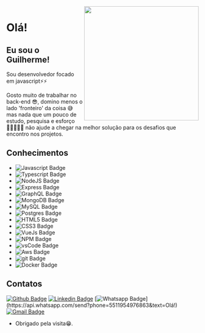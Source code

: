 <img align="right" width="300" height="300" src="https://upload.wikimedia.org/wikipedia/commons/thumb/9/99/Unofficial_JavaScript_logo_2.svg/480px-Unofficial_JavaScript_logo_2.svg.png">
 
# Olá!
 
## Eu sou o Guilherme!
 
Sou desenvolvedor focado em javascript⚡⚡

Gosto muito de trabalhar no back-end 😎, domino menos o lado 'fronteiro' da coisa 😅 mas nada que um pouco de estudo, pesquisa e esforço 💪🏻👨🏻‍💻 não ajude a chegar na melhor solução para os desafios que encontro nos projetos.

## Conhecimentos

- ![Javascript Badge](https://img.shields.io/badge/JavaScript-323330?style=for-the-badge&logo=javascript&logoColor=F7DF1E)
- ![Typescript Badge](https://img.shields.io/badge/TypeScript-007ACC?style=for-the-badge&logo=typescript&logoColor=white)
- ![NodeJS Badge](https://img.shields.io/badge/Node.js-43853D?style=for-the-badge&logo=node.js&logoColor=white)
- ![Express Badge](https://img.shields.io/badge/Express.js-000000?style=for-the-badge&logo=express&logoColor=white)
- ![GraphQL Badge](https://img.shields.io/badge/GraphQl-E10098?style=for-the-badge&logo=graphql&logoColor=white)
- ![MongoDB Badge](https://img.shields.io/badge/MongoDB-4EA94B?style=for-the-badge&logo=mongodb&logoColor=white)
- ![MySQL Badge](https://img.shields.io/badge/MySQL-00000F?style=for-the-badge&logo=mysql&logoColor=white)
- ![Postgres Badge](https://img.shields.io/badge/PostgreSQL-316192?style=for-the-badge&logo=postgresql&logoColor=white)
- ![HTML5 Badge](https://img.shields.io/badge/HTML5-E34F26?style=for-the-badge&logo=html5&logoColor=white)
- ![CSS3 Badge](https://img.shields.io/badge/CSS3-1572B6?style=for-the-badge&logo=css3&logoColor=white)
- ![VueJs Badge](https://img.shields.io/badge/Vue.js-35495E?style=for-the-badge&logo=vue.js&logoColor=4FC08D)
- ![NPM Badge](https://img.shields.io/badge/npm-CB3837?style=for-the-badge&logo=npm&logoColor=white)
- ![vsCode Badge](https://img.shields.io/badge/Visual_Studio_Code-0078D4?style=for-the-badge&logo=visual%20studio%20code&logoColor=white)
- ![Aws Badge](https://img.shields.io/badge/Amazon_AWS-232F3E?style=for-the-badge&logo=amazon-aws&logoColor=white)
- ![git Badge](https://img.shields.io/badge/Git-F05032?style=for-the-badge&logo=git&logoColor=white)
- ![Docker Badge](https://img.shields.io/badge/Docker-2CA5E0?style=for-the-badge&logo=docker&logoColor=white)

## Contatos

[![Github Badge](https://img.shields.io/badge/-Github-000?style=flat-square&logo=Github&logoColor=white&link=https://github.com/AraujoGS)](https://github.com/AraujoGS)
[![Linkedin Badge](https://img.shields.io/badge/-LinkedIn-blue?style=flat-square&logo=Linkedin&logoColor=white&link=https://www.linkedin.com/in/garaujosilva)](https://www.linkedin.com/in/garaujosilva)
[![Whatsapp Badge](https://img.shields.io/badge/-Whatsapp-4CA143?style=flat-square&labelColor=4CA143&logo=whatsapp&logoColor=white&link=https://api.whatsapp.com/send?phone=5511954976863&text=Olá!)](https://api.whatsapp.com/send?phone=5511954976863&text=Olá!)
[![Gmail Badge](https://img.shields.io/badge/-Gmail-c14438?style=flat-square&logo=Gmail&logoColor=white&link=mailto:guilhermearaujo421@gmail.com)](mailto:guilhermearaujo421@gmail.com)

- Obrigado pela visita😁.

